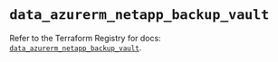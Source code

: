 # `data_azurerm_netapp_backup_vault`

Refer to the Terraform Registry for docs: [`data_azurerm_netapp_backup_vault`](https://registry.terraform.io/providers/hashicorp/azurerm/4.38.0/docs/data-sources/netapp_backup_vault).
